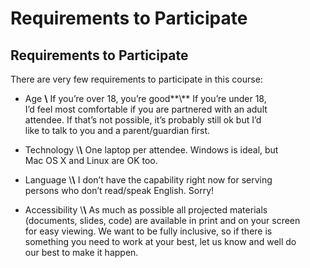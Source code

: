 # Requirements to Participate

## Requirements to Participate

There are very few requirements to participate in this course:

- Age **\\** If you’re over 18, you’re good**\\** If you’re under 18,  
 I’d feel most comfortable if you are partnered with an adult  
 attendee. If that’s not possible, it’s probably still ok but I’d  
 like to talk to you and a parent/guardian first.

- Technology \\**\\** One laptop per attendee. Windows is ideal, but  
 Mac OS X and Linux are OK too.

- Language \\**\\** I don’t have the capability right now for serving  
 persons who don’t read/speak English. Sorry!

- Accessibility \\**\\** As much as possible all projected materials  
 (documents, slides, code) are available in print and on your screen  
 for easy viewing. We want to be fully inclusive, so if there is  
 something you need to work at your best, let us know and well do  
 our best to make it happen.
